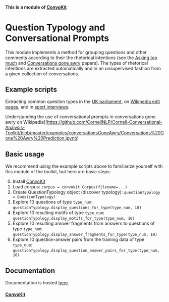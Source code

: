 #### This is a module of [ConvoKit](http://convokit.cornell.edu/)

# Question Typology and Conversational Prompts
This module implements a method for grouping questions and other comments according to their the rhetorical intentions  (see the [Asking too much](http://www.cs.cornell.edu/~cristian/Asking_too_much.html) and [Conversations gone awry](http://www.cs.cornell.edu/~cristian/Conversations_gone_awry.html) papers).  The types of rhetorical intentions are extracted automatically and in an unsupervised fashion from a given collection of conversations.

## Example scripts

Extracting common question types in the [UK parliament](https://github.com/CornellNLP/Cornell-Conversational-Analysis-Toolkit/blob/master/examples/questionTypology/parliament_question_typology.py), on [Wikipedia edit pages](https://github.com/CornellNLP/Cornell-Conversational-Analysis-Toolkit/blob/master/examples/questionTypology/wiki_question_typology.py), and in [sport interviews](https://github.com/CornellNLP/Cornell-Conversational-Analysis-Toolkit/blob/master/examples/questionTypology/tennis_question_typology.py).

Understanding the use of conversational prompts in conversations gone awry on Wikipedia](https://github.com/CornellNLP/Cornell-Conversational-Analysis-Toolkit/blob/master/examples/conversationsGoneAwry/Conversations%20Gone%20Awry%20Prediction.ipynb)


## Basic usage

We recommend using the example scripts above to familiarize yourself with this module of the toolkit, but here are basic steps:

0. Install [ConvoKit](http://convokit.cornell.edu/)
1. Load corpus: `corpus = convokit.Corpus(filename=...)`
2. Create QuestionTypology object (discover typology): `questionTypology = QuestionTypology(`
3. Explore 10 questions of type `type_num`: `questionTypology.display_questions_for_type(type_num, 10)`
4. Explore 10 resulting motifs of type `type_num`: `questionTypology.display_motifs_for_type(type_num, 10)`
5. Explore 10 resulting answer fragments from answers to questions of type `type_num`: `questionTypology.display_answer_fragments_for_type(type_num, 10)`
6. Explore 10 question-answer pairs from the training data of type `type_num`: `questionTypology.display_question_answer_pairs_for_type(type_num, 10)`

## Documentation
Documentation is hosted [here](http://zissou.infosci.cornell.edu/socialkit/documentation/questionTypology.html).


#### [ConvoKit](http://convokit.cornell.edu/)
